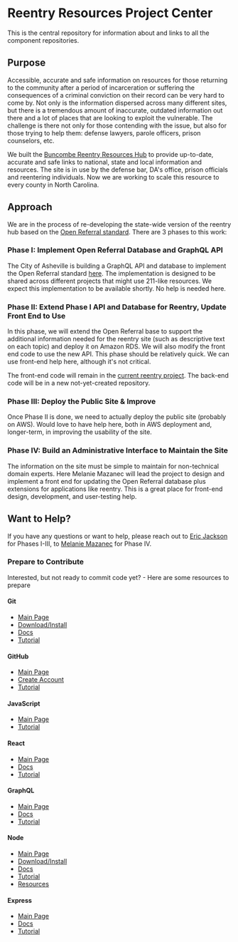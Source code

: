 # Reentry Resources Project Center
This is the central repository for information about and links to all the component repositories.

## Purpose

Accessible, accurate and safe information on resources for those returning to the community after a period of incarceration or suffering the consequences of a criminal conviction on their record can be very hard to come by. Not only is the information dispersed across many different sites, but there is a tremendous amount of inaccurate, outdated information out there and a lot of places that are looking to exploit the vulnerable. The challenge is there not only for those contending with the issue, but also for those trying to help them: defense lawyers, parole officers, prison counselors, etc.

We built the [Buncombe Reentry Resources Hub](http://www.buncombereentryhub.org/) to provide up-to-date, accurate and safe links to national, state and local information and resources. The site is in use by the defense bar, DA's office, prison officials and reentering individuals. Now we are working to scale this resource to every county in North Carolina.

## Approach

We are in the process of re-developing the state-wide version of the reentry hub based on the [Open Referral standard](https://openreferral.readthedocs.io/en/latest/). There are 3 phases to this work:

### Phase I: Implement Open Referral Database and GraphQL API

The City of Asheville is building a GraphQL API and database to implement the Open Referral standard [here](https://github.com/cityofasheville/open-referral-gql-api). The implementation is designed to be shared across different projects that might use 211-like resources. We expect this implementation to be available shortly. No help is needed here.

### Phase II: Extend Phase I API and Database for Reentry, Update Front End to Use

In this phase, we will extend the Open Referral base to support the additional information needed for the reentry site (such as descriptive text on each topic) and deploy it on Amazon RDS. We will also modify the front end code to use the new API. This phase should be relatively quick. We can use front-end help here, although it's not critical.

The front-end code will remain in the [current reentry project](https://github.com/Open-NC/reentry-resources-hub). The back-end code will be in a new not-yet-created repository.

### Phase III: Deploy the Public Site & Improve

Once Phase II is done, we need to actually deploy the public site (probably on AWS). Would love to have help here, both in AWS deployment and, longer-term, in improving the usability of the site.

### Phase IV: Build an Administrative Interface to Maintain the Site

The information on the site must be simple to maintain for non-technical domain experts. Here Melanie Mazanec will lead the project to design and implement a front end for updating the Open Referral database plus extensions for applications like reentry. This is a great place for front-end design, development, and user-testing help.


## Want to Help?

If you have any questions or want to help, please reach out to [Eric Jackson](https://github.com/ejaxon) for Phases I-III, to [Melanie Mazanec](https://github.com/orgs/cityofasheville/people/mmazanec22) for Phase IV.


### Prepare to Contribute

Interested, but not ready to commit code yet? - Here are some resources to prepare

#### Git
  * [Main Page](https://git-scm.com/)
  * [Download/Install](https://git-scm.com/downloads)
  * [Docs](https://git-scm.com/doc)
  * [Tutorial](https://www.codeschool.com/courses/try-git)
  
#### GitHub
  * [Main Page](https://github.com/)
  * [Create Account](https://github.com/join)
  * [Tutorial](http://lifehacker.com/5983680/how-the-heck-do-i-use-github)
  
#### JavaScript
  * [Main Page](https://developer.mozilla.org/en-US/docs/Learn/Getting_started_with_the_web/JavaScript_basics)
  * [Tutorial](https://www.codecademy.com/learn/javascript)

#### React
  * [Main Page](https://facebook.github.io/react/)
  * [Docs](https://facebook.github.io/react/docs/installation.html)
  * [Tutorial](https://facebook.github.io/react/tutorial/tutorial.html)
  
#### GraphQL
  * [Main Page](http://graphql.org/)
  * [Docs](http://graphql.org/learn/)
  * [Tutorial](http://graphql.org/graphql-js/)
 
#### Node
  * [Main Page](https://nodejs.org/en/)
  * [Download/Install](https://nodejs.org/en/download/)
  * [Docs](https://nodejs.org/en/docs/)
  * [Tutorial](https://github.com/maxogden/art-of-node/#the-art-of-node)
  * [Resources](https://stackoverflow.com/questions/2353818/how-do-i-get-started-with-node-js)
  
#### Express
  * [Main Page](https://expressjs.com/)
  * [Docs](https://expressjs.com/en/4x/api.html)
  * [Tutorial](https://code.tutsplus.com/tutorials/introduction-to-express--net-33367)
  
  
  
  
